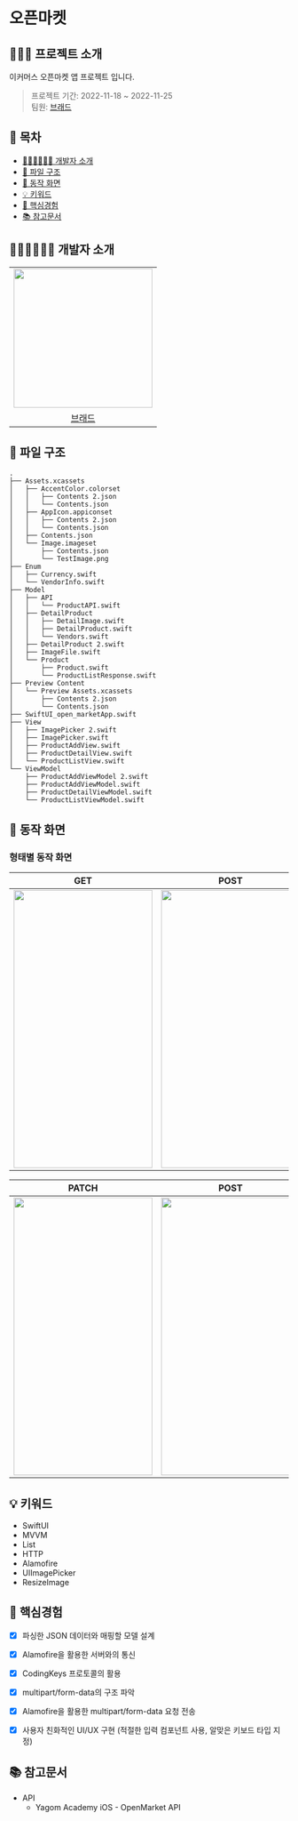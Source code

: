 # 오픈마켓 

## 🙋🏻‍♂️ 프로젝트 소개
이커머스 오픈마켓 앱 프로젝트 입니다.

> 프로젝트 기간: 2022-11-18 ~ 2022-11-25</br>
> 팀원:  [브래드](https://github.com/bradheo65) </br>

## 📑 목차

- [🧑🏻‍💻🧑🏻‍💻 개발자 소개](#-개발자-소개)
- [📑 파일 구조](#-파일-구조)
- [📱 동작 화면](#-동작-화면)
- [💡 키워드](#-키워드)
- [🤔 핵심경험](#-핵심경험)
- [📚 참고문서](#-참고문서)


## 🧑🏻‍💻🧑🏻‍💻 개발자 소개

||
|:---:|
|<image src = "https://user-images.githubusercontent.com/45350356/174251611-46adf61c-93fa-42a0-815b-2c998af1c258.png" width="250" height="250">|
|[브래드](https://github.com/bradheo65)|  
    
## 📑 파일 구조    

```
.
├── Assets.xcassets
│   ├── AccentColor.colorset
│   │   ├── Contents 2.json
│   │   └── Contents.json
│   ├── AppIcon.appiconset
│   │   ├── Contents 2.json
│   │   └── Contents.json
│   ├── Contents.json
│   └── Image.imageset
│       ├── Contents.json
│       └── TestImage.png
├── Enum
│   ├── Currency.swift
│   └── VendorInfo.swift
├── Model
│   ├── API
│   │   └── ProductAPI.swift
│   ├── DetailProduct
│   │   ├── DetailImage.swift
│   │   ├── DetailProduct.swift
│   │   └── Vendors.swift
│   ├── DetailProduct 2.swift
│   ├── ImageFile.swift
│   └── Product
│       ├── Product.swift
│       └── ProductListResponse.swift
├── Preview Content
│   └── Preview Assets.xcassets
│       ├── Contents 2.json
│       └── Contents.json
├── SwiftUI_open_marketApp.swift
├── View
│   ├── ImagePicker 2.swift
│   ├── ImagePicker.swift
│   ├── ProductAddView.swift
│   ├── ProductDetailView.swift
│   └── ProductListView.swift
└── ViewModel
    ├── ProductAddViewModel 2.swift
    ├── ProductAddViewModel.swift
    ├── ProductDetailViewModel.swift
    └── ProductListViewModel.swift
```

## 📱 동작 화면

### 형태별 동작 화면
|GET|POST|
|:---:|:---:|
|<image src = "https://i.imgur.com/4SxzZZT.gif" width="250" height="500">| <image src = "https://i.imgur.com/1bXdXZC.gif" width="250" height="500">

|PATCH|POST|
|:---:|:---:|
|<image src = "https://i.imgur.com/SFR2iit.gif" width="250" height="500">| <image src = "https://i.imgur.com/GL17mwH.gif" width="250" height="500">


## 💡 키워드
- SwiftUI
- MVVM
- List
- HTTP
- Alamofire
- UIImagePicker
- ResizeImage
    
## 🤔 핵심경험
- [x] 파싱한 JSON 데이터와 매핑할 모델 설계
- [x] Alamofire을 활용한 서버와의 통신
- [x] CodingKeys 프로토콜의 활용
- [x] multipart/form-data의 구조 파악
- [x] Alamofire을 활용한 multipart/form-data 요청 전송
- [x] 사용자 친화적인 UI/UX 구현 (적절한 입력 컴포넌트 사용, 알맞은 키보드 타입 지정)


## 📚 참고문서
- API
    - Yagom Academy iOS - OpenMarket API

